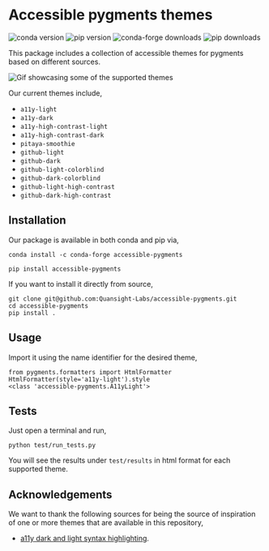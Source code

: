 # Accessible pygments themes

![conda version](https://img.shields.io/conda/vn/conda-forge/accessible-pygments?color=e27e8c&style=for-the-badge)  ![pip version](https://img.shields.io/pypi/v/accessible-pygments?color=63a6c8&style=for-the-badge)  ![conda-forge downloads](https://img.shields.io/conda/dn/conda-forge/accessible-pygments?label=conda-forge%20downloads&style=for-the-badge)  ![pip downloads](https://img.shields.io/pypi/dm/accessible-pygments?color=%23acc00d&label=PyPI%20downloads&style=for-the-badge)

This package includes a collection of accessible themes for pygments based on different sources.

![Gif showcasing some of the supported themes](themes.gif)

Our current themes include,

- `a11y-light`
- `a11y-dark`
- `a11y-high-contrast-light`
- `a11y-high-contrast-dark`
- `pitaya-smoothie`
- `github-light`
- `github-dark`
- `github-light-colorblind`
- `github-dark-colorblind`
- `github-light-high-contrast`
- `github-dark-high-contrast`

## Installation

Our package is available in both conda and pip via,

```
conda install -c conda-forge accessible-pygments
```

```
pip install accessible-pygments
```

If you want to install it directly from source,

```
git clone git@github.com:Quansight-Labs/accessible-pygments.git
cd accessible-pygments
pip install .
```

## Usage

Import it using the name identifier for the desired theme,

```
from pygments.formatters import HtmlFormatter
HtmlFormatter(style='a11y-light').style
<class 'accessible-pygments.A11yLight'>
```

## Tests

Just open a terminal and run,

```
python test/run_tests.py
```

You will see the results under `test/results` in html format for each supported theme.


## Acknowledgements

We want to thank the following sources for being the source of inspiration of one or more themes that are available in this repository,

- [a11y dark and light syntax highlighting](https://github.com/ericwbailey/a11y-syntax-highlighting).
